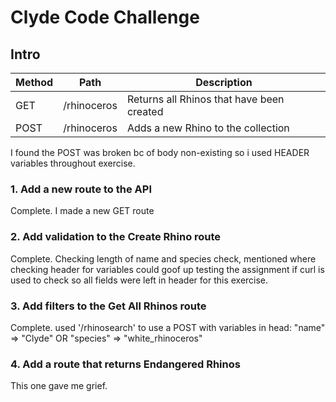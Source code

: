 # Clyde Code Challenge

## Intro

| Method | Path        | Description                                |
| ------ | ----------- | ------------------------------------------ |
| GET    | /rhinoceros | Returns all Rhinos that have been created  |
| POST   | /rhinoceros | Adds a new Rhino to the collection         |

I found the POST was broken bc of body non-existing so i used HEADER variables throughout exercise. 

### 1. Add a new route to the API
Complete. I made a new GET route

### 2. Add validation to the Create Rhino route
Complete. Checking length of name and species check, mentioned where checking header for variables could goof up testing the assignment if curl is used to check so all fields were left in header for this exercise.

### 3. Add filters to the Get All Rhinos route
Complete. used '/rhinosearch' to use a POST with variables in head:
"name" => "Clyde" OR "species" => "white_rhinoceros"

### 4. Add a route that returns Endangered Rhinos
This one gave me grief.

